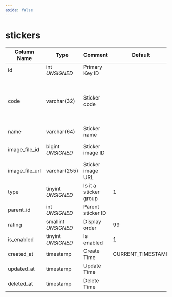 ```yaml
---
aside: false
---
```


# stickers

| Column Name | Type | Comment | Default | Null | Remark |
| --- | --- | --- | --- | --- | --- |
| id | int *UNSIGNED* | Primary Key ID |  | NO | Auto Increment |
| code | varchar(32) | Sticker code |  | NO | **Unique** Case-insensitive for alphabets and symbols |
| name | varchar(64) | Sticker name |  | NO | **Multilingual** |
| image_file_id | bigint *UNSIGNED* | Sticker image ID |  | YES | Related field [files->id](../systems/files.md) |
| image_file_url | varchar(255) | Sticker image URL |  | YES |  |
| type | tinyint *UNSIGNED* | Is it a sticker group | 1 | NO | 1.Sticker / 2.Sticker group |
| parent_id | int *UNSIGNED* | Parent sticker ID |  | YES |  |
| rating | smallint *UNSIGNED* | Display order | 99 | YES | Ascending order |
| is_enabled | tinyint *UNSIGNED* | Is enabled | 1 | YES | 0.Disabled / 1.Enabled |
| created_at | timestamp | Create Time | CURRENT_TIMESTAMP | YES |  |
| updated_at | timestamp | Update Time |  | YES |  |
| deleted_at | timestamp | Delete Time |  | YES |  |
